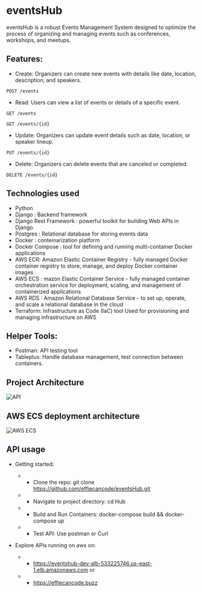 # eventsHub

eventsHub is a robust Events Management System designed to optimize the process of organizing and managing events such as conferences, workshops, and meetups.


## Features:

* Create: Organizers can create new events with details like date, location, description, and speakers.
```
POST /events
```

* Read: Users can view a list of events or details of a specific event.
```
GET /events

GET /events/{id}
```

* Update: Organizers can update event details such as date, location, or speaker lineup.

```
PUT /events/{id}
```
* Delete: Organizers can delete events that are canceled or completed.
```
DELETE /events/{id}
```

## Technologies used
* Python
* Django : Backend framework
* Django Rest Framework : powerful toolkit for building Web APIs in Django.
* Postgres : Relational database for storing events data
* Docker : conteinarization platform
* Docker Compose : tool for defining and running multi-container Docker applications
* AWS ECR: Amazon Elastic Container Registry - fully managed Docker container registry to store, manage, and deploy Docker container images
* AWS ECS : mazon Elastic Container Service - fully managed container orchestration service for deployment, scaling, and management of containerized applications
* AWS RDS : Amazon Relational Database Service - to set up, operate, and scale a relational database in the cloud
* Terraform: Infrastructure as Code (IaC) tool Used for provisioning and managing infrastructure on AWS

## Helper Tools:
* Postman: API testing tool
* Tableplus: Handle database management, test connection between containers.



## Project Architecture

![API](https://i.imgur.com/i2h7qlk.png)


## AWS ECS deployment architecture
![AWS ECS](https://i.imgur.com/YqdXKdy.png)

## API usage
* Getting started:
     * * Clone the repo: git clone https://github.com/effiecancode/eventsHub.git
     * * Navigate to project directory: cd Hub
     * * Build and Run Containers: docker-compose build && docker-compose up
     * * Test API: Use postman or Curl

* Explore APIs running on aws on:
    * * https://eventshub-dev-alb-533225746.us-east-1.elb.amazonaws.com or
    * * https://effiecancode.buzz
